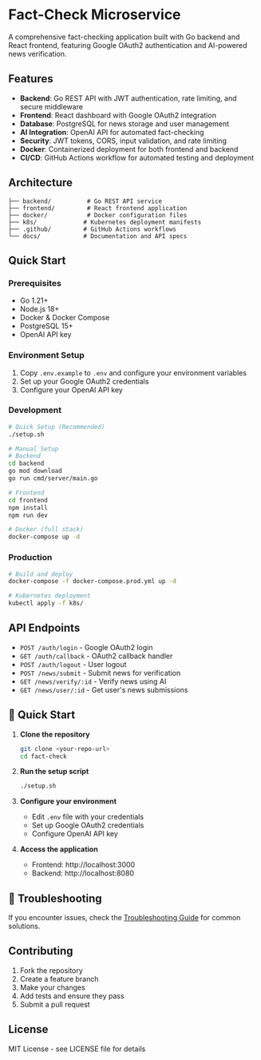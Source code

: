 # Fact-Check Microservice

A comprehensive fact-checking application built with Go backend and React frontend, featuring Google OAuth2 authentication and AI-powered news verification.

## Features

- **Backend**: Go REST API with JWT authentication, rate limiting, and secure middleware
- **Frontend**: React dashboard with Google OAuth2 integration
- **Database**: PostgreSQL for news storage and user management
- **AI Integration**: OpenAI API for automated fact-checking
- **Security**: JWT tokens, CORS, input validation, and rate limiting
- **Docker**: Containerized deployment for both frontend and backend
- **CI/CD**: GitHub Actions workflow for automated testing and deployment

## Architecture

```
├── backend/          # Go REST API service
├── frontend/         # React frontend application
├── docker/           # Docker configuration files
├── k8s/             # Kubernetes deployment manifests
├── .github/         # GitHub Actions workflows
└── docs/            # Documentation and API specs
```

## Quick Start

### Prerequisites
- Go 1.21+
- Node.js 18+
- Docker & Docker Compose
- PostgreSQL 15+
- OpenAI API key

### Environment Setup
1. Copy `.env.example` to `.env` and configure your environment variables
2. Set up your Google OAuth2 credentials
3. Configure your OpenAI API key

### Development
```bash
# Quick Setup (Recommended)
./setup.sh

# Manual Setup
# Backend
cd backend
go mod download
go run cmd/server/main.go

# Frontend
cd frontend
npm install
npm run dev

# Docker (full stack)
docker-compose up -d
```

### Production
```bash
# Build and deploy
docker-compose -f docker-compose.prod.yml up -d

# Kubernetes deployment
kubectl apply -f k8s/
```

## API Endpoints

- `POST /auth/login` - Google OAuth2 login
- `GET /auth/callback` - OAuth2 callback handler
- `POST /auth/logout` - User logout
- `POST /news/submit` - Submit news for verification
- `GET /news/verify/:id` - Verify news using AI
- `GET /news/user/:id` - Get user's news submissions

## 🚀 Quick Start

1. **Clone the repository**
   ```bash
   git clone <your-repo-url>
   cd fact-check
   ```

2. **Run the setup script**
   ```bash
   ./setup.sh
   ```

3. **Configure your environment**
   - Edit `.env` file with your credentials
   - Set up Google OAuth2 credentials
   - Configure OpenAI API key

4. **Access the application**
   - Frontend: http://localhost:3000
   - Backend: http://localhost:8080

## 🔧 Troubleshooting

If you encounter issues, check the [Troubleshooting Guide](TROUBLESHOOTING.md) for common solutions.

## Contributing

1. Fork the repository
2. Create a feature branch
3. Make your changes
4. Add tests and ensure they pass
5. Submit a pull request

## License

MIT License - see LICENSE file for details
